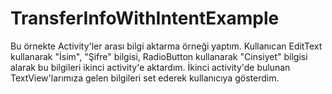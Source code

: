 # TransferInfoWithIntentExample

Bu örnekte Activity'ler arası bilgi aktarma örneği yaptım. Kullanıcan EditText kullanarak "İsim", "Şifre" bilgisi, RadioButton kullanarak "Cinsiyet" bilgisi alarak bu bilgileri ikinci activity'e aktardım. İkinci activity'de bulunan TextView'larımıza gelen bilgileri set ederek kullanıcıya gösterdim.
